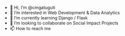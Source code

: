 - 👋 Hi, I’m @cmgatuguti
- 👀 I’m interested in Web Development & Data Analytics
- 🌱 I’m currently learning Django / Flask
- 💞️ I’m looking to collaborate on Social Impact Projects
- 📫 How to reach me 

<!---
cmgatuguti/cmgatuguti is a ✨ special ✨ repository because its `README.md` (this file) appears on your GitHub profile.
You can click the Preview link to take a look at your changes.
--->
